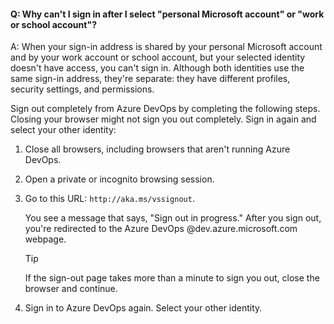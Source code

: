 #### Q:	Why can't I sign in after I select "personal Microsoft account" or "work or school account"?

A: When your sign-in address is shared by your personal Microsoft account and by your work account or school account, but your selected identity doesn't have access, you can't sign in. Although both identities use the same sign-in address, they're separate: they have different profiles, security settings, and permissions.

Sign out completely from Azure DevOps by completing the following steps. Closing your browser might not sign you out completely. Sign in again and select your other identity:

1. Close all browsers, including browsers that aren't running Azure DevOps.

2. Open a private or incognito browsing session. 

3. Go to this URL: `http://aka.ms/vssignout`.

   You see a message that says, "Sign out in progress." After you sign out, you're redirected to the Azure DevOps @dev.azure.microsoft.com webpage.

   > [!TIP]
   > If the sign-out page takes more than a minute to sign you out, close the browser and continue.

4. Sign in to Azure DevOps again. Select your other identity.
